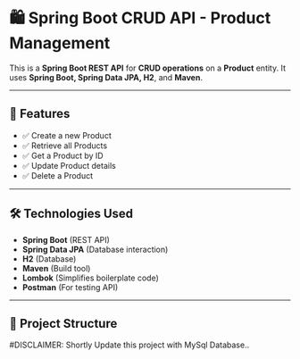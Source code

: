 # 🛍️ Spring Boot CRUD API - Product Management

This is a **Spring Boot REST API** for **CRUD operations** on a **Product** entity. It uses **Spring Boot, Spring Data JPA, H2**, and **Maven**.

---

## 🚀 Features

- ✅ Create a new Product
- ✅ Retrieve all Products
- ✅ Get a Product by ID
- ✅ Update Product details
- ✅ Delete a Product

---

## 🛠️ Technologies Used

- **Spring Boot** (REST API)
- **Spring Data JPA** (Database interaction)
- **H2** (Database)
- **Maven** (Build tool)
- **Lombok** (Simplifies boilerplate code)
- **Postman** (For testing API)

---

## 📂 Project Structure
#DISCLAIMER: Shortly Update this project with MySql Database..

